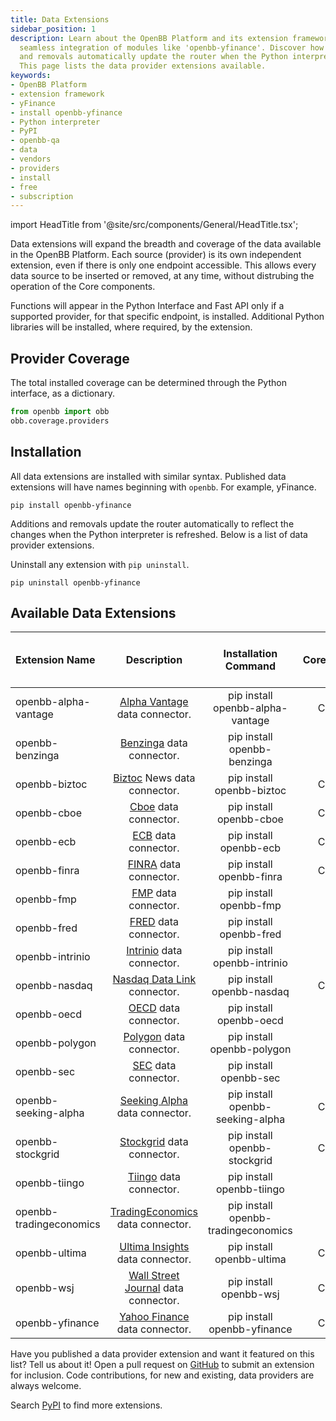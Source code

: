 ```yaml
---
title: Data Extensions
sidebar_position: 1
description: Learn about the OpenBB Platform and its extension framework that allows
  seamless integration of modules like 'openbb-yfinance'. Discover how installations
  and removals automatically update the router when the Python interpreter is refreshed.
  This page lists the data provider extensions available.
keywords:
- OpenBB Platform
- extension framework
- yFinance
- install openbb-yfinance
- Python interpreter
- PyPI
- openbb-qa
- data
- vendors
- providers
- install
- free
- subscription
---
```


import HeadTitle from '@site/src/components/General/HeadTitle.tsx';

<HeadTitle title="Data - Extensions | OpenBB Platform Docs" />

Data extensions will expand the breadth and coverage of the data available in the OpenBB Platform.  Each source (provider) is its own independent extension, even if there is only one endpoint accessible.  This allows every data source to be inserted or removed, at any time, without distrubing the operation of the Core components.

Functions will appear in the Python Interface and Fast API only if a supported provider, for that specific endpoint, is installed.  Additional Python libraries will be installed, where required, by the extension.

## Provider Coverage

The total installed coverage can be determined through the Python interface, as a dictionary.

```python
from openbb import obb
obb.coverage.providers
```

## Installation

All data extensions are installed with similar syntax.  Published data extensions will have names beginning with `openbb`.  For example, yFinance.

```console
pip install openbb-yfinance
```

Additions and removals update the router automatically to reflect the changes when the Python interpreter is refreshed.  Below is a list of data provider extensions.

Uninstall any extension with `pip uninstall`.

```console
pip uninstall openbb-yfinance
```

## Available Data Extensions

| Extension Name | Description | Installation Command | Core/Community | Minimum Subscription Type Required |
|:-----------------|:-----------:|:-------------------:|:-----------------:|--------------------------------------:|
| openbb-alpha-vantage | [Alpha Vantage](https://www.alphavantage.co/) data connector. | pip install openbb-alpha-vantage | Community | Free |
| openbb-benzinga | [Benzinga](https://www.benzinga.com/apis/en-ca/) data connector. | pip install openbb-benzinga | Core | Paid |
| openbb-biztoc | [Biztoc](https://api.biztoc.com/#biztoc-default) News data connector. | pip install openbb-biztoc | Community | Free |
| openbb-cboe | [Cboe](https://www.cboe.com/delayed_quotes/) data connector. | pip install openbb-cboe | Community | None |
| openbb-ecb | [ECB](https://data.ecb.europa.eu/) data connector. | pip install openbb-ecb | Community | None |
| openbb-finra | [FINRA](https://www.finra.org/finra-data) data connector. | pip install openbb-finra | Community | None / Free |
| openbb-fmp | [FMP](https://site.financialmodelingprep.com/developer/) data connector. | pip install openbb-fmp | Core | Free |
| openbb-fred | [FRED](https://fred.stlouisfed.org/) data connector. | pip install openbb-fred | Core | Free |
| openbb-intrinio | [Intrinio](https://intrinio.com/pricing) data connector. | pip install openbb-intrinio | Core | Paid |
| openbb-nasdaq | [Nasdaq Data Link](https://data.nasdaq.com/) connector. | pip install openbb-nasdaq | Community | None / Free |
| openbb-oecd | [OECD](https://data.oecd.org/) data connector. | pip install openbb-oecd | Core | Free |
| openbb-polygon | [Polygon](https://polygon.io/) data connector. | pip install openbb-polygon | Core | Free |
| openbb-sec | [SEC](https://www.sec.gov/edgar/sec-api-documentation) data connector. | pip install openbb-sec | Core | None |
| openbb-seeking-alpha | [Seeking Alpha](https://seekingalpha.com/) data connector. | pip install openbb-seeking-alpha | Community | None |
| openbb-stockgrid | [Stockgrid](https://stockgrid.io) data connector. | pip install openbb-stockgrid | Community | None |
| openbb-tiingo | [Tiingo](https://www.tiingo.com/about/pricing) data connector. | pip install openbb-tiingo | Core | Free |
| openbb-tradingeconomics | [TradingEconomics](https://tradingeconomics.com/api) data connector. | pip install openbb-tradingeconomics | Core | Paid |
| openbb-ultima | [Ultima Insights](https://ultimainsights.ai/openbb) data connector. | pip install openbb-ultima | Community | Paid |
| openbb-wsj | [Wall Street Journal](https://www.wsj.com/) data connector. | pip install openbb-wsj | Community | None |
| openbb-yfinance | [Yahoo Finance](https://finance.yahoo.com/) data connector. | pip install openbb-yfinance | Community | None |

Have you published a data provider extension and want it featured on this list?  Tell us about it!  Open a pull request on [GitHub](https://github.com/OpenBB-finance/OpenBBTerminal/) to submit an extension for inclusion.  Code contributions, for new and existing, data providers are always welcome.

Search [PyPI](https://pypi.org/search/?q=openbb-) to find more extensions.
